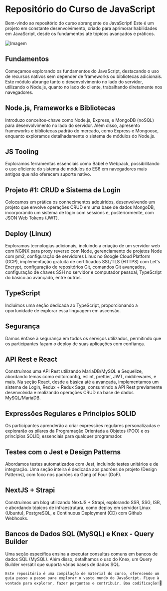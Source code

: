 
# Repositório do Curso de JavaScript
Bem-vindo ao repositório do curso abrangente de JavaScript! Este é um projeto em constante desenvolvimento, criado para aprimorar habilidades em JavaScript, desde os fundamentos até tópicos avançados e práticos.

![Imagem](https://www.google.com/url?sa=i&url=https%3A%2F%2Fwww.treinaweb.com.br%2Fblog%2Fo-que-se-pode-fazer-com-javascript-hoje-em-dia&psig=AOvVaw0K9UApr_KT1OzGToOO7N3X&ust=1701111311138000&source=images&cd=vfe&opi=89978449&ved=0CBEQjRxqFwoTCICH77mr4oIDFQAAAAAdAAAAABAE)

## Fundamentos
Começamos explorando os fundamentos do JavaScript, destacando o uso de recursos nativos sem depender de frameworks ou bibliotecas adicionais. Este módulo abrange tanto o desenvolvimento no lado do servidor, utilizando o Node.js, quanto no lado do cliente, trabalhando diretamente nos navegadores.

## Node.js, Frameworks e Bibliotecas
Introduzo conceitos-chave como Node.js, Express, e MongoDB (noSQL) para desenvolvimento no lado do servidor. Além disso, apresento frameworks e bibliotecas padrão do mercado, como Express e Mongoose, enquanto exploramos detalhadamente o sistema de módulos do Node.js.

## JS Tooling
Exploramos ferramentas essenciais como Babel e Webpack, possibilitando o uso eficiente do sistema de módulos do ES6 em navegadores mais antigos que não oferecem suporte nativo.

## Projeto #1: CRUD e Sistema de Login
Colocamos em prática os conhecimentos adquiridos, desenvolvendo um projeto que envolve operações CRUD em uma base de dados MongoDB, incorporando um sistema de login com sessions e, posteriormente, com JSON Web Tokens (JWT).

## Deploy (Linux)
Exploramos tecnologias adicionais, incluindo a criação de um servidor web com NGINX para proxy reverso com Node, gerenciamento de projetos Node com pm2, configuração de servidores Linux no Google Cloud Platform (GCP), implementação gratuita de certificados SSL/TLS (HTTPS) com Let's Encrypt, configuração de repositórios Git, comandos Git avançados, configuração de chaves SSH no servidor e computador pessoal, TypeScript do básico ao avançado, entre outros.

## TypeScript
Incluímos uma seção dedicada ao TypeScript, proporcionando a oportunidade de explorar essa linguagem em ascensão.

## Segurança
Damos ênfase à segurança em todos os serviços utilizados, permitindo que os participantes façam o deploy de suas aplicações com confiança.

## API Rest e React
Construímos uma API Rest utilizando MariaDB/MySQL e Sequelize, abordando temas como editorconfig, eslint, prettier, JWT, middlewares, e mais. Na seção React, desde a básica até a avançada, implementamos um sistema de Login, Redux + Redux Saga, consumindo a API Rest previamente desenvolvida e realizando operações CRUD na base de dados MySQL/MariaDB.

## Expressões Regulares e Princípios SOLID
Os participantes aprenderão a criar expressões regulares personalizadas e explorarão os pilares da Programação Orientada a Objetos (POO) e os princípios SOLID, essenciais para qualquer programador.

## Testes com o Jest e Design Patterns
Abordamos testes automatizados com Jest, incluindo testes unitários e de integração. Uma seção inteira é dedicada aos padrões de projeto (Design Patterns), com foco nos padrões da Gang of Four (GoF).

## NextJS + Strapi
Construímos um blog utilizando NextJS + Strapi, explorando SSR, SSG, ISR, e abordando tópicos de infraestrutura, como deploy em servidor Linux (Ubuntu), PostgreSQL, e Continuous Deployment (CD) com Github Webhooks.

## Bancos de Dados SQL (MySQL) e Knex - Query Builder
Uma seção específica ensina a executar consultas comuns em bancos de dados SQL (MySQL). Além disso, detalhamos o uso do Knex, um Query Builder versátil que suporta várias bases de dados SQL.

`Este repositório é uma compilação de material do curso, oferecendo um guia passo a passo para explorar o vasto mundo do JavaScript. Fique à vontade para explorar, fazer perguntas e contribuir. Boa codificação!`🚀
